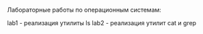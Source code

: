Лабораторные работы по операционным системам:

  lab1 - реализация утилиты ls
  lab2 - реализация утилит cat и grep

